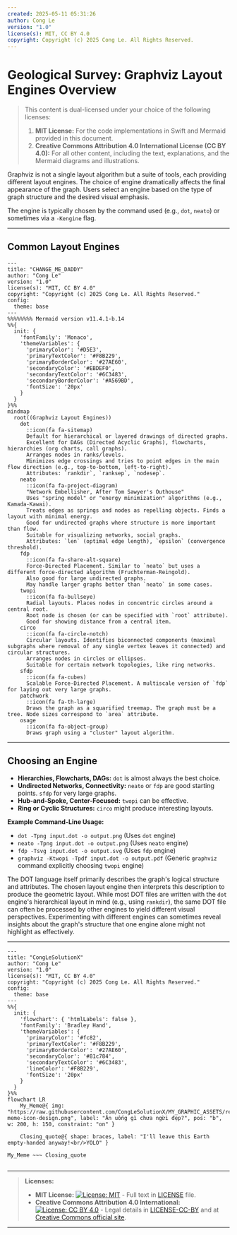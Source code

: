 ```yaml
---
created: 2025-05-11 05:31:26
author: Cong Le
version: "1.0"
license(s): MIT, CC BY 4.0
copyright: Copyright (c) 2025 Cong Le. All Rights Reserved.
---
```




# Geological Survey: Graphviz Layout Engines Overview

> This content is dual-licensed under your choice of the following licenses:
> 1.  **MIT License:** For the code implementations in Swift and Mermaid provided in this document.
> 2.  **Creative Commons Attribution 4.0 International License (CC BY 4.0):** For all other content, including the text, explanations, and the Mermaid diagrams and illustrations.




Graphviz is not a single layout algorithm but a suite of tools, each providing different layout engines. The choice of engine dramatically affects the final appearance of the graph. Users select an engine based on the type of graph structure and the desired visual emphasis.

The engine is typically chosen by the command used (e.g., `dot`, `neato`) or sometimes via a `-Kengine` flag.

---

## Common Layout Engines

```mermaid
---
title: "CHANGE_ME_DADDY"
author: "Cong Le"
version: "1.0"
license(s): "MIT, CC BY 4.0"
copyright: "Copyright (c) 2025 Cong Le. All Rights Reserved."
config:
  theme: base
---
%%%%%%%% Mermaid version v11.4.1-b.14
%%{
  init: {
    'fontFamily': 'Monaco',
    'themeVariables': {
      'primaryColor': '#D5E3',
      'primaryTextColor': '#F8B229',
      'primaryBorderColor': '#27AE60',
      'secondaryColor': '#EBDEF0',
      'secondaryTextColor': '#6C3483',
      'secondaryBorderColor': '#A569BD',
      'fontSize': '20px'
    }
  }
}%%
mindmap
  root((Graphviz Layout Engines))
    dot
      ::icon(fa fa-sitemap)
      Default for hierarchical or layered drawings of directed graphs.
      Excellent for DAGs (Directed Acyclic Graphs), flowcharts, hierarchies (org charts, call graphs).
      Arranges nodes in ranks/levels.
      Minimizes edge crossings and tries to point edges in the main flow direction (e.g., top-to-bottom, left-to-right).
      Attributes: `rankdir`, `ranksep`, `nodesep`.
    neato
      ::icon(fa fa-project-diagram)
      "Network Embellisher, After Tom Sawyer's Outhouse"
      Uses "spring model" or "energy minimization" algorithms (e.g., Kamada-Kawai).
      Treats edges as springs and nodes as repelling objects. Finds a layout with minimal energy.
      Good for undirected graphs where structure is more important than flow.
      Suitable for visualizing networks, social graphs.
      Attributes: `len` (optimal edge length), `epsilon` (convergence threshold).
    fdp
      ::icon(fa fa-share-alt-square)
      Force-Directed Placement. Similar to `neato` but uses a different force-directed algorithm (Fruchterman-Reingold).
      Also good for large undirected graphs.
      May handle larger graphs better than `neato` in some cases.
    twopi
      ::icon(fa fa-bullseye)
      Radial layouts. Places nodes in concentric circles around a central root.
      Root node is chosen (or can be specified with `root` attribute).
      Good for showing distance from a central item.
    circo
      ::icon(fa fa-circle-notch)
      Circular layouts. Identifies biconnected components (maximal subgraphs where removal of any single vertex leaves it connected) and circular structures.
      Arranges nodes in circles or ellipses.
      Suitable for certain network topologies, like ring networks.
    sfdp
      ::icon(fa fa-cubes)
      Scalable Force-Directed Placement. A multiscale version of `fdp` for laying out very large graphs.
    patchwork
      ::icon(fa fa-th-large)
      Draws the graph as a squarified treemap. The graph must be a tree. Node sizes correspond to `area` attribute.
    osage
      ::icon(fa fa-object-group)
      Draws graph using a "cluster" layout algorithm.
```

----

## Choosing an Engine

*   **Hierarchies, Flowcharts, DAGs:** `dot` is almost always the best choice.
*   **Undirected Networks, Connectivity:** `neato` or `fdp` are good starting points. `sfdp` for very large graphs.
*   **Hub-and-Spoke, Center-Focused:** `twopi` can be effective.
*   **Ring or Cyclic Structures:** `circo` might produce interesting layouts.

**Example Command-Line Usage:**

*   `dot -Tpng input.dot -o output.png` (Uses `dot` engine)
*   `neato -Tpng input.dot -o output.png` (Uses `neato` engine)
*   `fdp -Tsvg input.dot -o output.svg` (Uses `fdp` engine)
*   `graphviz -Ktwopi -Tpdf input.dot -o output.pdf` (Generic `graphviz` command explicitly choosing `twopi` engine)

The DOT language itself primarily describes the graph's logical structure and attributes. The chosen layout engine then interprets this description to produce the geometric layout. While most DOT files are written with the `dot` engine's hierarchical layout in mind (e.g., using `rankdir`), the same DOT file can often be processed by other engines to yield different visual perspectives. Experimenting with different engines can sometimes reveal insights about the graph's structure that one engine alone might not highlight as effectively.




---

<!-- 
```mermaid
%% Current Mermaid version
info
```
-->


```mermaid
---
title: "CongLeSolutionX"
author: "Cong Le"
version: "1.0"
license(s): "MIT, CC BY 4.0"
copyright: "Copyright (c) 2025 Cong Le. All Rights Reserved."
config:
  theme: base
---
%%{
  init: {
    'flowchart': { 'htmlLabels': false },
    'fontFamily': 'Bradley Hand',
    'themeVariables': {
      'primaryColor': '#fc82',
      'primaryTextColor': '#F8B229',
      'primaryBorderColor': '#27AE60',
      'secondaryColor': '#81c784',
      'secondaryTextColor': '#6C3483',
      'lineColor': '#F8B229',
      'fontSize': '20px'
    }
  }
}%%
flowchart LR
    My_Meme@{ img: "https://raw.githubusercontent.com/CongLeSolutionX/MY_GRAPHIC_ASSETS/refs/heads/Designing_graphic_syntax/MY_MEME/My-meme-icon-design.png", label: "Ăn uống gì chưa ngừi đẹp?", pos: "b", w: 200, h: 150, constraint: "on" }

    Closing_quote@{ shape: braces, label: "I'll leave this Earth empty-handed anyway!<br/>YOLO" }

My_Meme ~~~ Closing_quote


```



---
>**Licenses:**
>
>- **MIT License:**  [![License: MIT](https://img.shields.io/badge/License-MIT-yellow.svg)](LICENSE) - Full text in [LICENSE](LICENSE) file.
>- **Creative Commons Attribution 4.0 International:** [![License: CC BY 4.0](https://licensebuttons.net/l/by/4.0/88x31.png)](LICENSE-CC-BY) - Legal details in [LICENSE-CC-BY](LICENSE-CC-BY) and at [Creative Commons official site](http://creativecommons.org/licenses/by/4.0/).
>
---
